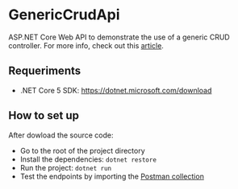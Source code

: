# GenericCrudApi
ASP.NET Core Web API to demonstrate the use of a generic CRUD controller. For more info, check out this [article](https://guivern.hashnode.dev/build-a-generic-crud-api-with-aspnet-core).

## Requeriments
- .NET Core 5 SDK: https://dotnet.microsoft.com/download

## How to set up
After dowload the source code:
- Go to the root of the project directory
- Install the dependencies: `dotnet restore`
- Run the project: `dotnet run`
- Test the endpoints by importing the [Postman collection](https://www.getpostman.com/collections/9bfc4efac35251fc3be4)

